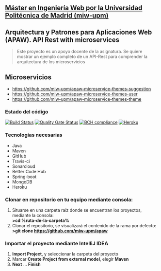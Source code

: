 ## [Máster en Ingeniería Web por la Universidad Politécnica de Madrid (miw-upm)](http://miw.etsisi.upm.es)
## Arquitectura y Patrones para Aplicaciones Web (APAW). API Rest with microservices
> Este proyecto es un apoyo docente de la asignatura. Se quiere mostrar un ejemplo completo de un API-Rest para comprender la arquitectura de los microservicios

## Microservicios
* https://github.com/miw-upm/apaw-microservice-themes-suggestion
* https://github.com/miw-upm/apaw-microservice-themes-user
* https://github.com/miw-upm/apaw-microservice-themes-theme

### Estado del código
[![Build Status](https://travis-ci.org/miw-upm/apaw-microservice-themes-suggestion.svg?branch=develop)](https://travis-ci.org/miw-upm/apaw-microservice-themes-suggestion)
[![Quality Gate Status](https://sonarcloud.io/api/project_badges/measure?project=es.upm.miw%3Aapaw-microservice-themes-suggestion&metric=alert_status)](https://sonarcloud.io/dashboard?id=es.upm.miw%3Aapaw-microservice-themes-suggestion)
[![BCH compliance](https://bettercodehub.com/edge/badge/miw-upm/apaw-microservice-themes-suggestion?branch=develop)](https://bettercodehub.com/)
[![Heroku](https://heroku-badge.herokuapp.com/?app=apaw-microservice-themes-sugg&root=swagger-ui.html)](https://apaw-microservice-themes-sugg.herokuapp.com/swagger-ui.html)

### Tecnologías necesarias
* Java
* Maven
* GitHub
* Travis-ci
* Sonarcloud
* Better Code Hub
* Spring-boot
* MongoDB
* Heroku

### Clonar en repositorio en tu equipo mediante consola:
1. Situarse en una carpeta raíz donde se encuentran los proyectos, mediante la consola:  
 **>cd %ruta-de-la-carpeta%**
1. Clonar el repositorio, se visualizará el contenido de la rama por defecto:  
 **>git clone https://github.com/miw-upm/apaw**

### Importar el proyecto mediante IntelliJ IDEA
1. **Import Project**, y seleccionar la carpeta del proyecto
1. Marcar **Create Project from external model**, elegir **Maven**
1. **Next** … **Finish**


